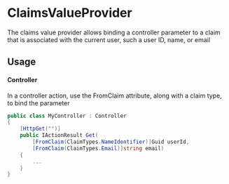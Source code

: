 # ClaimsValueProvider

The claims value provider allows binding a controller parameter to a claim that is associated with the current user, such a user ID, name, or email

## Usage

#### Controller

In a controller action, use the FromClaim attribute, along with a claim type, to bind the parameter

```csharp
public class MyController : Controller
{
    [HttpGet("")]
    public IActionResult Get(
        [FromClaim(ClaimTypes.NameIdentifier)]Guid userId, 
        [FromClaim(ClaimTypes.Email)]string email)
    {
        ...
    }
}
```
